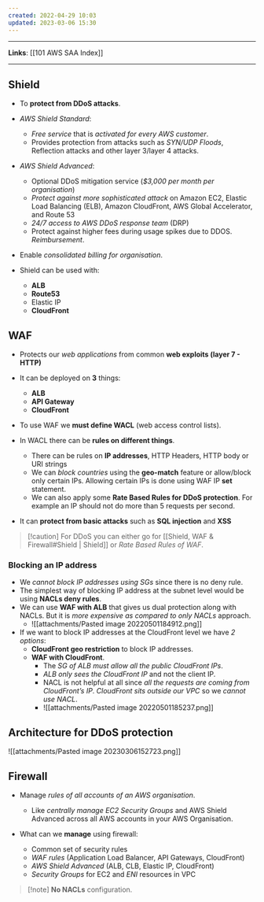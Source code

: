 ```yaml
---
created: 2022-04-29 10:03
updated: 2023-03-06 15:30
---
```

---
**Links**: [[101 AWS SAA Index]]

---
## Shield
- To **protect from DDoS attacks**.
- *AWS Shield Standard*:
	- *Free service* that is *activated for every AWS customer*.
	- Provides protection from attacks such as *SYN/UDP Floods*, Reflection attacks and other layer 3/layer 4 attacks.
- *AWS Shield Advanced*:
	- Optional DDoS mitigation service (*$3,000 per month per organisation*)
	- *Protect against more sophisticated attack* on Amazon EC2, Elastic Load Balancing (ELB), Amazon CloudFront, AWS Global Accelerator, and Route 53
	- *24/7 access to AWS DDoS response team* (DRP)
	- Protect against higher fees during usage spikes due to DDOS. *Reimbursement*.

- Enable *consolidated billing for organisation*.
- Shield can be used with:
	- **ALB**
	- **Route53**
	- Elastic IP
	- **CloudFront**
 
## WAF
- Protects our *web applications* from common **web exploits (layer 7 - HTTP)**
- It can be deployed on **3** things: 
	- **ALB** 
	- **API Gateway**  
	- **CloudFront**

- To use WAF we **must define WACL** (web access control lists).
- In WACL there can be **rules on different things**. 
	- There can be rules on **IP addresses**, HTTP Headers, HTTP body or URI strings
	- We can *block countries* using the **geo-match** feature or allow/block only certain IPs. Allowing certain IPs is done using WAF IP **set** statement.
	- We can also apply some **Rate Based Rules for DDoS protection**. For example an IP should not do more than 5 requests per second.

- It can **protect from basic attacks** such as **SQL injection** and **XSS**

> [!caution] For DDoS you can either go for [[Shield, WAF & Firewall#Shield | Shield]] or *Rate Based Rules of WAF*.

### Blocking an IP address
- We *cannot block IP addresses using SGs* since there is no deny rule.
- The simplest way of blocking IP address at the subnet level would be using **NACLs deny rules**.
- We can use **WAF with ALB** that gives us dual protection along with NACLs. But it is *more expensive as compared to only NACLs* approach.
	- ![[attachments/Pasted image 20220501184912.png]]
- If we want to block IP addresses at the CloudFront level we have *2 options*:
	- **CloudFront geo restriction** to block IP addresses.
	- **WAF with CloudFront**.
		- The *SG of ALB must allow all the public CloudFront IPs*.
		- *ALB only sees the CloudFront IP* and not the client IP.
		- NACL is not helpful at all since *all the requests are coming from CloudFront’s IP*. *CloudFront sits outside our VPC* so we *cannot use NACL*.
		- ![[attachments/Pasted image 20220501185237.png]]

## Architecture for DDoS protection
![[attachments/Pasted image 20230306152723.png]]

## Firewall
- Manage *rules of all accounts of an AWS organisation*. 
	- Like *centrally manage EC2 Security Groups* and AWS Shield Advanced across all AWS accounts in your AWS Organisation.

- What can we **manage** using firewall:
	- Common set of security rules
	- *WAF rules* (Application Load Balancer, API Gateways, CloudFront)
	- *AWS Shield Advanced* (ALB, CLB, Elastic IP, CloudFront)
	- *Security Groups* for EC2 and *ENI* resources in VPC

> [!note] **No NACLs** configuration.
